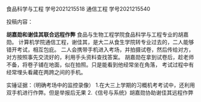 食品科学与工程  学号2021215518 
通信工程   学号2021215540

投稿内容：

**胡嘉勋和谢佳其联合远程作弊**
食品与生物工程学院食品科学与工程专业的胡嘉勋。
计算机学院通信工程，谢佳其，是大二从食生学院转专业过去的，二人能够错开考试，相互包庇。
二人会携带手机进入考场，并拍摄试卷，然后传给对方，对方按照事先交流好的，利用手头资料查找答案。
胡嘉勋在拿到试卷后，趁老师不备，将卷子铺在地面，似在拍照。只是能看到他经常坐在角落，
考试过程中有经常埋头看藏在两跨之间的手机。

实锤证据：（明确考场中的监控录像）
1.在大三上学期的习概机考考试中，还利用双手机进行作弊。但是举报后无果
2.《信号与系统》胡嘉勋协助谢佳其远程作弊

